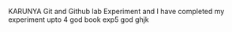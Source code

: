 KARUNYA
Git and Github lab Experiment and I have completed my experiment upto 4
god book
exp5
god ghjk